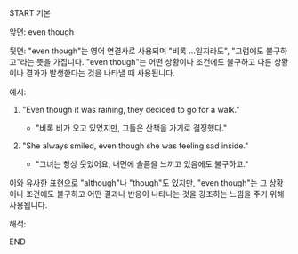START
기본

앞면:
even though


뒷면:
"even though"는 영어 연결사로 사용되며 "비록 ...일지라도", "그럼에도 불구하고"라는 뜻을 가집니다. "even though"는 어떤 상황이나 조건에도 불구하고 다른 상황이나 결과가 발생한다는 것을 나타낼 때 사용됩니다.

예시:

1. "Even though it was raining, they decided to go for a walk."
    
    - "비록 비가 오고 있었지만, 그들은 산책을 가기로 결정했다."
2. "She always smiled, even though she was feeling sad inside."
    
    - "그녀는 항상 웃었어요, 내면에 슬픔을 느끼고 있음에도 불구하고."

이와 유사한 표현으로 "although"나 "though"도 있지만, "even though"는 그 상황이나 조건에도 불구하고 어떤 결과나 반응이 나타나는 것을 강조하는 느낌을 주기 위해 사용됩니다.


해석:
<!--ID: 1695521326582-->
END